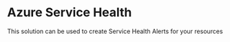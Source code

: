 # Azure Service Health
This solution can be used to create Service Health Alerts for your resources
